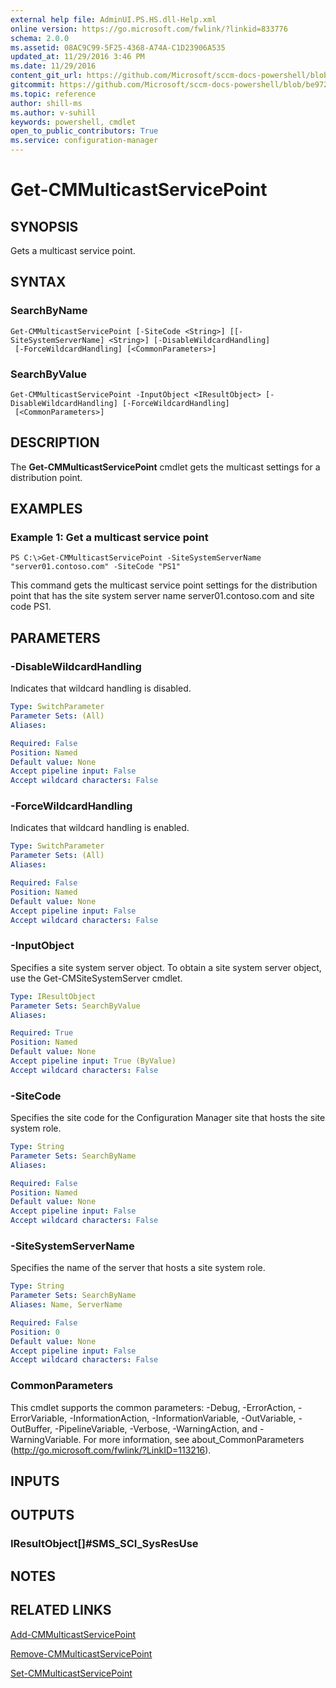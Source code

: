 ```yaml
---
external help file: AdminUI.PS.HS.dll-Help.xml
online version: https://go.microsoft.com/fwlink/?linkid=833776
schema: 2.0.0
ms.assetid: 08AC9C99-5F25-4368-A74A-C1D23906A535
updated_at: 11/29/2016 3:46 PM
ms.date: 11/29/2016
content_git_url: https://github.com/Microsoft/sccm-docs-powershell/blob/master/sccm-cmdlets/ConfigurationManager/vlatest/Get-CMMulticastServicePoint.md
gitcommit: https://github.com/Microsoft/sccm-docs-powershell/blob/be9723fe908914c0e1ed2689b3ffaa3b56f1b53b/sccm-cmdlets/ConfigurationManager/vlatest/Get-CMMulticastServicePoint.md
ms.topic: reference
author: shill-ms
ms.author: v-suhill
keywords: powershell, cmdlet
open_to_public_contributors: True
ms.service: configuration-manager
---
```


# Get-CMMulticastServicePoint

## SYNOPSIS
Gets a multicast service point.

## SYNTAX

### SearchByName
```
Get-CMMulticastServicePoint [-SiteCode <String>] [[-SiteSystemServerName] <String>] [-DisableWildcardHandling]
 [-ForceWildcardHandling] [<CommonParameters>]
```

### SearchByValue
```
Get-CMMulticastServicePoint -InputObject <IResultObject> [-DisableWildcardHandling] [-ForceWildcardHandling]
 [<CommonParameters>]
```

## DESCRIPTION
The **Get-CMMulticastServicePoint** cmdlet gets the multicast settings for a distribution point.

## EXAMPLES

### Example 1: Get a multicast service point
```
PS C:\>Get-CMMulticastServicePoint -SiteSystemServerName "server01.contoso.com" -SiteCode "PS1"
```

This command gets the multicast service point settings for the distribution point that has the site system server name server01.contoso.com and site code PS1.

## PARAMETERS

### -DisableWildcardHandling
Indicates that wildcard handling is disabled.

```yaml
Type: SwitchParameter
Parameter Sets: (All)
Aliases: 

Required: False
Position: Named
Default value: None
Accept pipeline input: False
Accept wildcard characters: False
```

### -ForceWildcardHandling
Indicates that wildcard handling is enabled.

```yaml
Type: SwitchParameter
Parameter Sets: (All)
Aliases: 

Required: False
Position: Named
Default value: None
Accept pipeline input: False
Accept wildcard characters: False
```

### -InputObject
Specifies a site system server object.
To obtain a site system server object, use the Get-CMSiteSystemServer cmdlet.

```yaml
Type: IResultObject
Parameter Sets: SearchByValue
Aliases: 

Required: True
Position: Named
Default value: None
Accept pipeline input: True (ByValue)
Accept wildcard characters: False
```

### -SiteCode
Specifies the site code for the Configuration Manager site that hosts the site system role.

```yaml
Type: String
Parameter Sets: SearchByName
Aliases: 

Required: False
Position: Named
Default value: None
Accept pipeline input: False
Accept wildcard characters: False
```

### -SiteSystemServerName
Specifies the name of the server that hosts a site system role.

```yaml
Type: String
Parameter Sets: SearchByName
Aliases: Name, ServerName

Required: False
Position: 0
Default value: None
Accept pipeline input: False
Accept wildcard characters: False
```

### CommonParameters
This cmdlet supports the common parameters: -Debug, -ErrorAction, -ErrorVariable, -InformationAction, -InformationVariable, -OutVariable, -OutBuffer, -PipelineVariable, -Verbose, -WarningAction, and -WarningVariable. For more information, see about_CommonParameters (http://go.microsoft.com/fwlink/?LinkID=113216).

## INPUTS

## OUTPUTS

### IResultObject[]#SMS_SCI_SysResUse

## NOTES

## RELATED LINKS

[Add-CMMulticastServicePoint](xref:ConfigurationManager/vlatest/Add-CMMulticastServicePoint.md)

[Remove-CMMulticastServicePoint](xref:ConfigurationManager/vlatest/Remove-CMMulticastServicePoint.md)

[Set-CMMulticastServicePoint](xref:ConfigurationManager/vlatest/Set-CMMulticastServicePoint.md)


